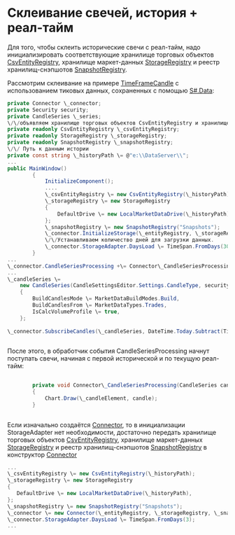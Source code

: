 # Склеивание свечей, история + реал\-тайм

Для того, чтобы склеить исторические свечи с реал\-тайм, надо инициализировать соответствующие хранилище торговых объектов [CsvEntityRegistry](../api/StockSharp.Algo.Storages.Csv.CsvEntityRegistry.html), хранилище маркет\-данных [StorageRegistry](../api/StockSharp.Algo.Storages.StorageRegistry.html) и реестр хранилищ\-снэпшотов [SnapshotRegistry](../api/StockSharp.Algo.Storages.SnapshotRegistry.html). 

Рассмотрим склеивание на примере [TimeFrameCandle](../api/StockSharp.Algo.Candles.TimeFrameCandle.html) с использованием тиковых данных, сохраненных с помощью [S\#.Data](Hydra.md):

```cs
private Connector \_connector;
private Security security;
private CandleSeries \_series;
\/\/объявляем хранилище торговых объектов CsvEntityRegistry и хранилище маркет\-данных StorageRegistry
private readonly CsvEntityRegistry \_csvEntityRegistry;
private readonly StorageRegistry \_storageRegistry;
private readonly SnapshotRegistry \_snapshotRegistry;
\/\/ Путь к данным истории
private const string \_historyPath \= @"e:\\DataServer\\";
...
public MainWindow()
		{
			InitializeComponent();     
            ....   
            \_csvEntityRegistry \= new CsvEntityRegistry(\_historyPath);
            \_storageRegistry \= new StorageRegistry
            {
            	DefaultDrive \= new LocalMarketDataDrive(\_historyPath),
            };
            \_snapshotRegistry \= new SnapshotRegistry("Snapshots");
            \_connector.InitializeStorage(\_entityRegistry, \_storageRegistry, \_snapshotRegistry);
            \/\/Устанавливаем количество дней для загрузки данных.
            \_connector.StorageAdapter.DaysLoad \= TimeSpan.FromDays(30);
		}
...
\_connector.CandleSeriesProcessing +\= Connector\_CandleSeriesProcessing;
...
\_candleSeries \=
	new CandleSeries(CandleSettingsEditor.Settings.CandleType, security, CandleSettingsEditor.Settings.Arg)
	{
		BuildCandlesMode \= MarketDataBuildModes.Build,
		BuildCandlesFrom \= MarketDataTypes.Trades,
		IsCalcVolumeProfile \= true,
	};
  
\_connector.SubscribeCandles(\_candleSeries, DateTime.Today.Subtract(TimeSpan.FromDays(30)), DateTime.Now);
		
```

После этого, в обработчик события CandleSeriesProcessing начнут поступать свечи, начиная с первой исторической и по текущую реал\-тайм:

```cs
        
		private void Connector\_CandleSeriesProcessing(CandleSeries candleSeries, Candle candle)
		{
			Chart.Draw(\_candleElement, candle);
		}
		
```

Если изначально создаётся [Connector](../api/StockSharp.Algo.Connector.html), то в инициализации StorageAdapter нет необходимости, достаточно передать хранилище торговых объектов [CsvEntityRegistry](../api/StockSharp.Algo.Storages.Csv.CsvEntityRegistry.html), хранилище маркет\-данных [StorageRegistry](../api/StockSharp.Algo.Storages.StorageRegistry.html) и реестр хранилищ\-снэпшотов [SnapshotRegistry](../api/StockSharp.Algo.Storages.SnapshotRegistry.html) в конструктор [Connector](../api/StockSharp.Algo.Connector.html)

```cs
...
\_csvEntityRegistry \= new CsvEntityRegistry(\_historyPath);
\_storageRegistry \= new StorageRegistry
{
   DefaultDrive \= new LocalMarketDataDrive(\_historyPath),
};
\_snapshotRegistry \= new SnapshotRegistry("Snapshots");
\_connector \= new Connector(\_entityRegistry, \_storageRegistry, \_snapshotRegistry, supportOffline: true, supportSubscriptionTracking: true);
\_connector.StorageAdapter.DaysLoad \= TimeSpan.FromDays(3);
...
		
```

